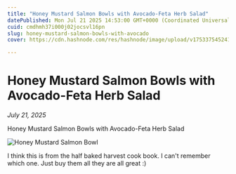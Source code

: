```yaml
---
title: "Honey Mustard Salmon Bowls with Avocado-Feta Herb Salad"
datePublished: Mon Jul 21 2025 14:53:00 GMT+0000 (Coordinated Universal Time)
cuid: cmdhmh37i000j02jocsvl16pn
slug: honey-mustard-salmon-bowls-with-avocado
cover: https://cdn.hashnode.com/res/hashnode/image/upload/v1753375452414/1412ba02-7c17-4f6a-8a5a-a7ab066aab96.jpeg

---
```



# Honey Mustard Salmon Bowls with Avocado-Feta Herb Salad

*July 21, 2025*

Honey Mustard Salmon Bowls with Avocado-Feta Herb Salad

![Honey Mustard Salmon Bowl](https://cdn.hashnode.com/res/hashnode/image/upload/v1753375451184/e0e295f9-a916-41fb-9ea5-ed279f5ebf6d.jpeg)

I think this is from the half baked harvest cook book. I can't remember which one. Just buy them all they are all great :)